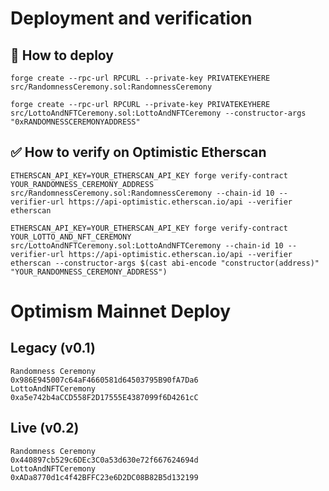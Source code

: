 # Deployment and verification

## 🚀 How to deploy

```
forge create --rpc-url RPCURL --private-key PRIVATEKEYHERE src/RandomnessCeremony.sol:RandomnessCeremony

forge create --rpc-url RPCURL --private-key PRIVATEKEYHERE  src/LottoAndNFTCeremony.sol:LottoAndNFTCeremony --constructor-args "0xRANDOMNESSCEREMONYADDRESS"
```

## ✅ How to verify on Optimistic Etherscan

```
ETHERSCAN_API_KEY=YOUR_ETHERSCAN_API_KEY forge verify-contract YOUR_RANDOMNESS_CEREMONY_ADDRESS src/RandomnessCeremony.sol:RandomnessCeremony --chain-id 10 --verifier-url https://api-optimistic.etherscan.io/api --verifier etherscan

ETHERSCAN_API_KEY=YOUR_ETHERSCAN_API_KEY forge verify-contract YOUR_LOTTO_AND_NFT_CEREMONY src/LottoAndNFTCeremony.sol:LottoAndNFTCeremony --chain-id 10 --verifier-url https://api-optimistic.etherscan.io/api --verifier etherscan --constructor-args $(cast abi-encode "constructor(address)" "YOUR_RANDOMNESS_CEREMONY_ADDRESS")
```

# Optimism Mainnet Deploy

## Legacy (v0.1)

```
Randomness Ceremony
0x986E945007c64aF4660581d64503795B90fA7Da6
LottoAndNFTCeremony
0xa5e742b4aCCD558F2D17555E4387099f6D4261cC
```

## Live (v0.2)

```
Randomness Ceremony
0x440897cb529c6DEc3C0a53d630e72f667624694d
LottoAndNFTCeremony
0xADa8770d1c4f42BFFC23e6D2DC08B82B5d132199
```
